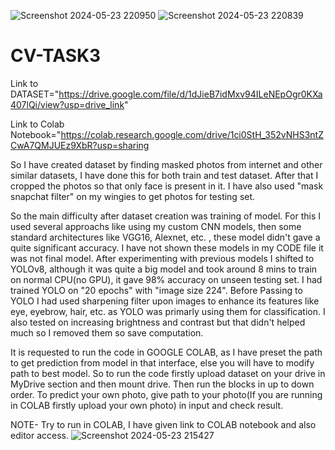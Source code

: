 ![Screenshot 2024-05-23 220950](https://github.com/Safe-bet/CV-TASK3/assets/149116096/3a034b18-2e0a-4598-b617-57b166b392ad)
![Screenshot 2024-05-23 220839](https://github.com/Safe-bet/CV-TASK3/assets/149116096/370b3c86-6c73-4a96-8b10-7180d68abe31)
# CV-TASK3
Link to DATASET="https://drive.google.com/file/d/1dJieB7idMxv94ILeNEpOgr0KXa407lQi/view?usp=drive_link"

Link to Colab Notebook="https://colab.research.google.com/drive/1ci0StH_352vNHS3ntZCwA7QMJUEz9XbR?usp=sharing

So I have created dataset by finding masked photos from internet and other similar datasets, I have done this for both train and test dataset. After that I cropped the photos so that only face is present in it. I have also used "mask snapchat filter" on my wingies to get photos for testing set.

So the main difficulty after dataset creation was training of model. For this I used several approachs like using my custom CNN models, then some standard architectures like VGG16, Alexnet, etc. , these model didn't gave a quite significant accuracy. I have not shown these models in my CODE file it was not final model. After experimenting with previous models I shifted to YOLOv8, although it was quite a big model and took around 8 mins to train on normal CPU(no GPU), it gave 98% accuracy on unseen testing set. I had trained YOLO on "20 epochs" with "image size 224". Before Passing to YOLO I had used sharpening filter upon images to enhance its features like eye, eyebrow, hair, etc. as YOLO was primarly using them for classification. I also tested on increasing brightness and contrast but that didn't helped much so I removed them so save computation.

It is requested to run the code in GOOGLE COLAB, as I have preset the path to get prediction from model in that interface, else you will have to modify path to best model.
So to run the code firstly upload dataset on your drive in MyDrive section and then mount drive. Then run the blocks in up to down order. To predict your own photo, give path to your photo(If you are running in COLAB firstly upload your own photo) in input and check result.

NOTE- Try to run in COLAB, I have given link to COLAB notebook and also editor access.
![Screenshot 2024-05-23 215427](https://github.com/Safe-bet/CV-TASK3/assets/149116096/b19c1b4b-a73e-4736-a7a0-2c4c5f7587ef)
